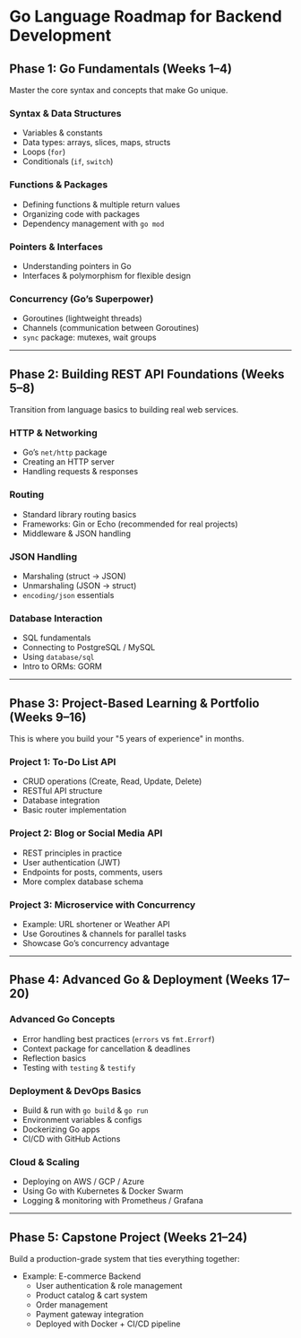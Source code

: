 # Go Language Roadmap for Backend Development  

## Phase 1: Go Fundamentals (Weeks 1–4)  
Master the core syntax and concepts that make Go unique.  

### Syntax & Data Structures  
- Variables & constants  
- Data types: arrays, slices, maps, structs  
- Loops (`for`)  
- Conditionals (`if`, `switch`)  

### Functions & Packages  
- Defining functions & multiple return values  
- Organizing code with packages  
- Dependency management with `go mod`  

### Pointers & Interfaces  
- Understanding pointers in Go  
- Interfaces & polymorphism for flexible design  

### Concurrency (Go’s Superpower)  
- Goroutines (lightweight threads)  
- Channels (communication between Goroutines)  
- `sync` package: mutexes, wait groups  

---

## Phase 2: Building REST API Foundations (Weeks 5–8)  
Transition from language basics to building real web services.  

### HTTP & Networking  
- Go’s `net/http` package  
- Creating an HTTP server  
- Handling requests & responses  

### Routing  
- Standard library routing basics  
- Frameworks: Gin or Echo (recommended for real projects)  
- Middleware & JSON handling  

### JSON Handling  
- Marshaling (struct → JSON)  
- Unmarshaling (JSON → struct)  
- `encoding/json` essentials  

### Database Interaction  
- SQL fundamentals  
- Connecting to PostgreSQL / MySQL  
- Using `database/sql`  
- Intro to ORMs: GORM  

---

## Phase 3: Project-Based Learning & Portfolio (Weeks 9–16)  
This is where you build your "5 years of experience" in months.  

### Project 1: To-Do List API  
- CRUD operations (Create, Read, Update, Delete)  
- RESTful API structure  
- Database integration  
- Basic router implementation  

### Project 2: Blog or Social Media API  
- REST principles in practice  
- User authentication (JWT)  
- Endpoints for posts, comments, users  
- More complex database schema  

### Project 3: Microservice with Concurrency  
- Example: URL shortener or Weather API  
- Use Goroutines & channels for parallel tasks  
- Showcase Go’s concurrency advantage  

---

## Phase 4: Advanced Go & Deployment (Weeks 17–20)  

### Advanced Go Concepts  
- Error handling best practices (`errors` vs `fmt.Errorf`)  
- Context package for cancellation & deadlines  
- Reflection basics  
- Testing with `testing` & `testify`  

### Deployment & DevOps Basics  
- Build & run with `go build` & `go run`  
- Environment variables & configs  
- Dockerizing Go apps  
- CI/CD with GitHub Actions  

### Cloud & Scaling  
- Deploying on AWS / GCP / Azure  
- Using Go with Kubernetes & Docker Swarm  
- Logging & monitoring with Prometheus / Grafana  

---

## Phase 5: Capstone Project (Weeks 21–24)  

Build a production-grade system that ties everything together:  
- Example: E-commerce Backend  
  - User authentication & role management  
  - Product catalog & cart system  
  - Order management  
  - Payment gateway integration  
  - Deployed with Docker + CI/CD pipeline  